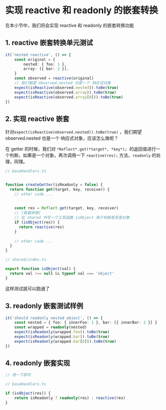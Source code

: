 # 实现 reactive 和 readonly 的嵌套转换

在本小节中，我们将会实现 reactive 和 readonly 的嵌套转换功能

## 1. reactive 嵌套转换单元测试

```ts
it('nested reactive', () => {
    const original = {
        nested: { foo: 1 },
        array: [{ bar: 2 }],
    }
    const observed = reactive(original)
    // 我们期望 observed.nested 也是一个 响应式对象
    expect(isReactive(observed.nested)).toBe(true)
    expect(isReactive(observed.array)).toBe(true)
    expect(isReactive(observed.array[0])).toBe(true)
})
```

## 2. 实现 reactive 嵌套

针对`expect(isReactive(observed.nested)).toBe(true)` ，我们期望 observed.nested 也是一个 响应式对象，应该怎么做呢？ 



在 getter 的时候，我们对 `*Reflect*.get(*target*, *key*); `的返回值进行一个判断，如果是一个对象，再次调用一下 `reactive(res);`  方法，`readonly` 的处理，同理。



```ts
// baseHandlers.ts


function createGetter(isReadonly = false) {
  return function get(target, key, receiver) {
    // other code ...
      
      
    const res = Reflect.get(target, key, receiver)
    // [嵌套转换]
    // 在 shared 中写一个工具函数 isObject 用于判断是否是对象
    if (isObject(res)) {
      return reactive(res)
    }
	
    // other code ...
  }
}
```

```ts
// shared/index.ts

export function isObject(val) {
  return val !== null && typeof val === 'object'
}
```

这样测试就可以跑通了

## 3. readonly 嵌套测试样例

```ts
it('should readonly nested object', () => {
    const nested = { foo: { innerFoo: 1 }, bar: [{ innerBar: 2 }] }
    const wrapped = readonly(nested)
    expect(isReadonly(wrapped.foo)).toBe(true)
    expect(isReadonly(wrapped.bar)).toBe(true)
    expect(isReadonly(wrapped.bar[0])).toBe(true)
})
```

## 4. readonly 嵌套实现

```ts
// 改一下即可

// baseHandlers.ts

if (isObject(res)) {
    return isReadonly ? readonly(res) : reactive(res)
}
```

